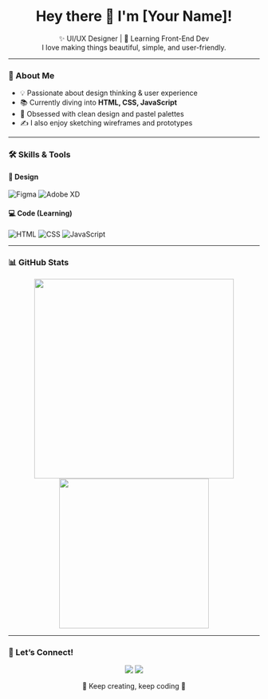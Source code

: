 <!-- Profile README.md -->

<h1 align="center">Hey there 🌸 I'm [Your Name]!</h1>
<p align="center">
  ✨ UI/UX Designer | 🌱 Learning Front-End Dev<br>
  I love making things beautiful, simple, and user-friendly.
</p>

---

### 🎨 About Me

- 💡 Passionate about design thinking & user experience
- 📚 Currently diving into **HTML, CSS, JavaScript**
- 🌈 Obsessed with clean design and pastel palettes
- ✍️ I also enjoy sketching wireframes and prototypes

---

### 🛠️ Skills & Tools

#### 🎨 Design
![Figma](https://img.shields.io/badge/-Figma-000000?style=for-the-badge&logo=figma&logoColor=white)
![Adobe XD](https://img.shields.io/badge/-AdobeXD-470137?style=for-the-badge&logo=adobexd&logoColor=white)

#### 💻 Code (Learning)
![HTML](https://img.shields.io/badge/-HTML-E34F26?style=for-the-badge&logo=html5&logoColor=white)
![CSS](https://img.shields.io/badge/-CSS-1572B6?style=for-the-badge&logo=css3&logoColor=white)
![JavaScript](https://img.shields.io/badge/-JavaScript-F7DF1E?style=for-the-badge&logo=javascript&logoColor=black)

---

### 📊 GitHub Stats

<p align="center">
  <img src="https://github-readme-stats.vercel.app/api?username=yourusername&show_icons=true&theme=calm" width="400"/>
  <img src="https://github-readme-stats.vercel.app/api/top-langs/?username=yourusername&layout=compact&theme=calm" width="300"/>
</p>

---

### 🌸 Let’s Connect!

<p align="center">
  <a href="https://www.linkedin.com/in/jasminetimilsina"><img src="https://img.shields.io/badge/-LinkedIn pastel-0e76a8?style=for-the-badge&logo=linkedin&logoColor=white"/></a>
  <a href="mailto:jastimilsina"><img src="https://img.shields.io/badge/-Email pastel-d14836?style=for-the-badge&logo=gmail&logoColor=white"/></a>
</p>

<!-- Optional aesthetic touch -->
<p align="center">🧁 Keep creating, keep coding 🧁</p>
